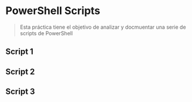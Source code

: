 # PowerShell Scripts

> Esta práctica tiene el objetivo de analizar y docmuentar una serie de scripts de PowerShell

## Script 1

## Script 2

## Script 3
